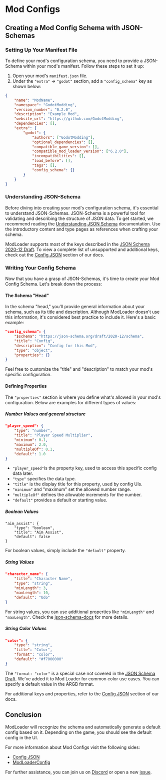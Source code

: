 # Mod Configs
## Creating a Mod Config Schema with JSON-Schemas
### Setting Up Your Manifest File
To define your mod's configuration schema, you need to provide a JSON-Schema within your mod's manifest. Follow these steps to set it up:
1. Open your mod's `manifest.json` file.
2. Under the `"extra"` -> `"godot"` section, add a `"config_schema"` key as shown below:
```json
{
    "name": "ModName",
    "namespace": "GodotModding",
    "version_number": "0.2.0",
    "description": "Example Mod",
    "website_url": "https://github.com/GodotModding",
    "dependencies": [],
    "extra": {
        "godot": {
            "authors": ["GodotModding"],
            "optional_dependencies": [],
            "compatible_game_version": [],
            "compatible_mod_loader_version": ["6.2.0"],
            "incompatibilities": [],
            "load_before": [],
            "tags": [],
            "config_schema": {}
        }
    }
}
```


### Understanding JSON-Schema
Before diving into creating your mod's configuration schema, it's essential to understand JSON-Schemas. JSON-Schema is a powerful tool for validating and describing the structure of JSON data. To get started, we recommend reading the [Understanding JSON Schema](https://json-schema.org/understanding-json-schema) documentation. Use the introductory content and type pages as references when crafting your schema.

ModLoader supports most of the keys described in the [JSON Schema 2020-12 Draft](https://json-schema.org/draft/2020-12/release-notes.html). To view a complete list of unsupported and additional keys, check out the [Config JSON](config_json.md) section of our docs.


### Writing Your Config Schema
Now that you have a grasp of JSON-Schemas, it's time to create your Mod Config Schema. Let's break down the process:

#### The Schema "Head"
In the schema "head," you'll provide general information about your schema, such as its title and description. Although ModLoader doesn't use this information, it's considered best practice to include it. Here's a basic example:
```json
"config_schema": {
    "$schema": "https://json-schema.org/draft/2020-12/schema",
    "title": "Config",
    "description": "Config for this Mod",
    "type": "object",
    "properties": {}
}
```

Feel free to customize the "title" and "description" to match your mod's specific configuration.


#### Defining Properties
The `"properties"` section is where you define what's allowed in your mod's configuration. Below are examples for different types of values:


##### Number Values and general structure
```json
"player_speed": {
    "type": "number",
    "title": "Player Speed Multiplier",
    "minimum": 0.1,
    "maximum": 2.0,
    "multipleOf": 0.1,
    "default": 1.0
}
```
- `"player_speed"`is the property key, used to access this specific config data later.
- `"type"` specifies the data type.
- `"title"` is the display title for this property, used by config UIs.
- `"minimum"` and "maximum" set the allowed number range.
- `"multipleOf"` defines the allowable increments for the number.
- `"default"` provides a default or starting value.


##### Boolean Values
```gdscript
"aim_assist": {
    "type": "boolean",
    "title": "Aim Assist",
    "default": false
}
```
For boolean values, simply include the `"default"` property.


##### String Values
```json
"character_name": {
	"title": "Character Name",
	"type": "string",
	"minLength": 3,
	"maxLength": 10,
	"default": "Udo"
}
```
For string values, you can use additional properties like `"minLength"` and `"maxLength"`. Check the [json-schema-docs](https://json-schema.org/understanding-json-schema/reference/string) for more details.


##### String Color Values
```json
"color": {
	"type": "string",
	"title": "Color",
	"format": "color",
	"default": "#f7000000"
}
```
The `"format: "color"` is a special case not covered in the [JSON Schema Draft](https://json-schema.org/draft/2020-12/release-notes.html). We've added it to Mod Loader for common color use cases. You can specify a default value in the ARGB format.

For additional keys and properties, refer to the [Config JSON](config_json.md) section of our docs.


## Conclusion
ModLoader will recognize the schema and automatically generate a default config based on it. Depending on the game, you should see the default config in the UI.

For more information about Mod Configs visit the following sides:
* [Config JSON](config_json.md)
* [ModLoaderConfig](../../api/ModLoaderConfig.md)

For further assistance, you can join us on [Discord](ttps://discord.gg/J5AvdFK4mw) or open a new [issue](https://github.com/GodotModding/godot-mod-loader/issues).
